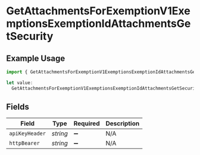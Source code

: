 # GetAttachmentsForExemptionV1ExemptionsExemptionIdAttachmentsGetSecurity

## Example Usage

```typescript
import { GetAttachmentsForExemptionV1ExemptionsExemptionIdAttachmentsGetSecurity } from "@kintsugi-tax/tax-platform-sdk/models/operations";

let value:
  GetAttachmentsForExemptionV1ExemptionsExemptionIdAttachmentsGetSecurity = {};
```

## Fields

| Field              | Type               | Required           | Description        |
| ------------------ | ------------------ | ------------------ | ------------------ |
| `apiKeyHeader`     | *string*           | :heavy_minus_sign: | N/A                |
| `httpBearer`       | *string*           | :heavy_minus_sign: | N/A                |